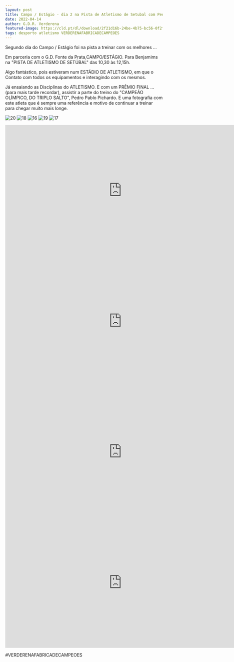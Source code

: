 ```yaml
---
layout: post
title: Campo / Estágio - dia 2 na Pista de Atletismo de Setubal com Pedro Pablo Pichardo
date: 2022-04-14
author: G.D.R. Verderena
featured-image: https://cld.pt/dl/download/2f21d16b-24be-4b75-bc56-0f2faf0e92f7/19.jpg
tags: desporto atletismo VERDERENAFABRICADECAMPEOES
---
```


Segundo dia do Campo / Estágio foi na pista a treinar com os melhores ...

Em parceria com o G.D. Fonte da Prata,CAMPO/ESTÁGIO. Para Benjamims na "PISTA DE ATLETISMO DE SETÚBAL" das 10,30 às 12,15h.

Algo fantástico, pois estiveram num ESTÁDIO DE ATLETISMO, em que o Contato com todos os equipamentos e interagindo com os mesmos.

Já ensaiando as Disciplinas do ATLETISMO. E com um PRÊMIO FINAL ... (para mais tarde recordar), assistir a parte do treino do "CAMPEÃO OLÍMPICO, DO TRIPLO SALTO", Pedro Pablo Pichardo.
E uma fotografia com este atleta que é sempre uma referência e motivo de continuar a treinar para chegar muito mais longe.
  
![20](https://cld.pt/dl/download/4b98b0c5-3c69-4643-8064-89cffd209ac0/20.jpg)
![18](https://cld.pt/dl/download/533d344c-e89b-42d2-a537-5eb5be225f4b/18.jpg)
![16](https://cld.pt/dl/download/ed103e43-f0a0-4d41-9665-1f1054878795/16.jpg)
![19](https://cld.pt/dl/download/2f21d16b-24be-4b75-bc56-0f2faf0e92f7/19.jpg)
![17](https://cld.pt/dl/download/4a815eb2-9dd4-4b46-bdf7-cda8c4db13cd/17.jpg)

<iframe width="743" height="418" src="https://www.youtube.com/embed/oC2dR12Ec4k" title="YouTube video player" frameborder="0" allow="accelerometer; autoplay; clipboard-write; encrypted-media; gyroscope; picture-in-picture" allowfullscreen></iframe>

<iframe width="743" height="418" src="https://www.youtube.com/embed/hbTvfzvfwQY" title="YouTube video player" frameborder="0" allow="accelerometer; autoplay; clipboard-write; encrypted-media; gyroscope; picture-in-picture" allowfullscreen></iframe>

<iframe width="743" height="418" src="https://www.youtube.com/embed/Odzm6jlZHEk" title="YouTube video player" frameborder="0" allow="accelerometer; autoplay; clipboard-write; encrypted-media; gyroscope; picture-in-picture" allowfullscreen></iframe>

<iframe width="743" height="418" src="https://www.youtube.com/embed/cc2xTPgq15I" title="YouTube video player" frameborder="0" allow="accelerometer; autoplay; clipboard-write; encrypted-media; gyroscope; picture-in-picture" allowfullscreen></iframe>

#VERDERENAFABRICADECAMPEOES
